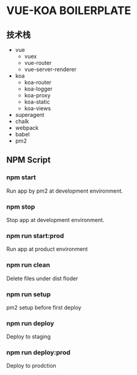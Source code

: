 # VUE-KOA BOILERPLATE

## 技术栈

- vue
  - vuex
  - vue-router
  - vue-server-renderer
- koa
  - koa-router
  - koa-logger
  - koa-proxy
  - koa-static
  - koa-views
- superagent
- chalk
- webpack
- babel
- pm2

## NPM Script

### npm start

Run app by pm2 at development environment.

### npm stop

Stop app at development environment.

### npm run start:prod

Run app at product environment

### npm run clean

Delete files under dist floder

### npm run setup

pm2 setup before first deploy

### npm run deploy

Deploy to staging

### npm run deploy:prod

Deploy to prodction
